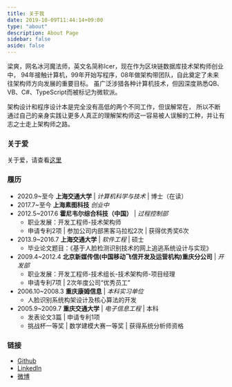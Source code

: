 ```yaml
---
title: 关于我
date: 2019-10-09T11:44:14+09:00
type: "about"
description: About Page
sidebar: false
aside: false
---
```


梁爽，网名冰河魔法师，英文名简称Icer，现在作为区块链数据库技术架构师创业中，
94年接触计算机，99年开始写程序，08年做架构带团队，自此奠定了未来往架构师方向发展的重要目标。
虽广泛涉猎各种计算机技术，但因深度熟悉QB、VB、C#、TypeScript而被标记为微软派。

架构设计和程序设计本是完全没有高低的两个不同工作，但误解常在，
所以不断通过自己的亲身实践让更多人真正的理解架构师这一容易被人误解的工种，并让有志之士走上架构师之路。

### 关于爱

关于爱，请查看<a href="http://love.icerdesign.com/" target="_blank">这里 <i class="fa fa-external-link"></i></a>

### 履历

* 2020.9~至今 **上海交通大学** \| *计算机科学与技术* \| 博士（在读）
* 2017.7~至今 **上海素图科技** *创业中*
* 2012.5~2017.6 **霍尼韦尔综合科技（中国）** \| *过程控制部*
  - 职业发展：开发工程师-技术架构师
  - 申请专利2项 \| 参加公司内部黑客马拉松2次 \| 获得优秀奖6次
* 2013.9~2016.7 **上海交通大学** \| *软件工程* \| 硕士
  - 毕业论文题目：《基于人脸检测识别技术的网上追逃系统设计与实现》
* 2009.4~2012.4 **北京新媒传信(中国移动飞信开发及运营机构)重庆分公司** \| *开发部*
  - 职业发展：开发工程师-技术组长-技术架构师-项目经理
  - 申请专利7项 \| 2次年度公司“优秀员工”
* 2006.10~2008.3 **重庆康姆信息** \| *本科实习单位*
  - 人脸识别系统构架设计及核心算法的开发
* 2005.9~2009.7 **重庆交通大学** \| *电子信息工程* \| 本科
  - 发表论文3篇 \| 申请专利1项
  - 挑战杯一等奖 \| 数学建模大赛一等奖 \| 获得系统分析师资格

### 链接

<!-- * 查看详细的[简历](/about/resume.pdf) -->
<!-- * 查看我的[作品](/zh/tags/作品展示/) -->
* [Github](https://github.com/wizicer)
* [LinkedIn](https://www.linkedin.com/in/icerdesign)
* [微博](https://weibo.com/wizicer)
